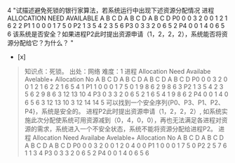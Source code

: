 4
"试描述避免死锁的银行家算法，若系统运行中出现下述资源分配情况 进程 ALLOCATION NEED AVAILABLE A B C D A B C D A
B C D P0 0 0 3 2 0 0 1 2 1 6 2 2 P1 1 0 0 0 1 7 5 0 P2 1 3 5 4 2 3 5 6 P3 0 3
3 2 0 6 5 2 P4 0 0 1 4 0 6 5 6
该系统是否安全？如果进程P2此时提出资源申请（1，2，2，2），系统能否将资源分配给它？为什么？ "
- [x]  

> 知识点：死锁。
> 出处：网络
> 难度：1
> 进程 Allocation Need Availabe Avelable+ Allocation No A B C D A B C D A B C D A
> B C D P0 0 0 3 2 0 0 1 2 1 6 2 2 1 6 5 4 1 P1 1 0 0 0 1 7 5 0 1 9 8 6 2 9 8 6
> 3 P2 1 3 5 4 2 3 5 6 2 9 8 6 3 12 13 10 4 P3 0 3 3 2 0 6 5 2 1 6 5 4 1 9 8 6 2
> P4 0 0 1 4 0 6 5 6 3 12 13 10 3 12 14 14 5 可以找到一个安全序列{P0、P3、P1、P2、P4}，系统是安全的。
> 进程P2此时提出资源申请（1，2，2，2）,
> 如系统实施此次分配使系统可用资源减到（0，4，0，0），再也无法满足各进程对资源的需求，系统进入一个不安全状态，系统不能将资源分配给进程P2。 进程
> Allocation Need Availabe Avelable+ Allocation No A B C D A B C D A B C D A B C
> D P0 0 0 3 2 0 0 1 2 0 4 0 0 P1 1 0 0 0 1 7 5 0 P2 2 5 7 6 1 1 3 4 P3 0 3 3 2
> 0 6 5 2 P4 0 0 1 4 0 6 5 6
